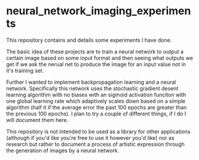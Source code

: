 # neural_network_imaging_experiments
This repository contains and details some experiments I have done. 

The basic idea of these projects are to train a neural network to output a certain image based on some input format and then seeing what outputs we get if we ask the nerual net to produce the image for an input value not in it's training set. 

Further I wanted to implement backpropagation learning and a neural network. Specifically this network uses the stochastic gradient desent learning algorithm with no biases with an sigmoid activation funciton with one global learning rate which adaptively scales down based on a simple algorithm (half it if the average error the past 100 epochs are greater than the previous 100 epochs). I plan to try a couple of different things, if I do I will document them here. 

This repository is not intended to be used as a library for other applications (although if you'd like you're free to use it however you'd like) nor as research but rather to document a process of artistic expression through the generation of images by a neural network. 

